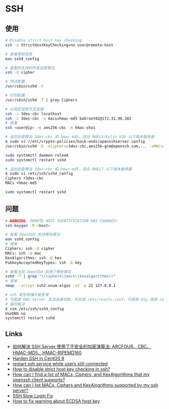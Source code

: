 # SSH

## 使用

```sh
# Disable strict host key checking
ssh -o StrictHostKeyChecking=no user@remote-host 

# 查看帮助信息
man sshd_config 

# 查看所支持的所有加密算法
ssh -Q cipher

# 测试配置
/usr/sbin/sshd -t

# 打印配置
/usr/sbin/sshd -T | grep Ciphers

# 以指定加密方式连接
ssh -c 3des-cbc localhost
ssh -c 3des-cbc -o macs=hmac-md5 bakroot02@172.31.96.102
# 或者
ssh <user@ip> -c aes256-cbc -m hmac-sha1

# 追加加密算法 3des-cbc 和 hmac-md5，适合 RHEL8/Kylin V10 以下版本服务器
$ sudo vi //etc/crypto-policies/back-ends/opensshserver.config
/usr/sbin/sshd -D -oCiphers=3des-cbc,aes256-gcm@openssh.com,... -oMACs=hmac-md5,hmac-sha2-256-etm@openssh.com,...

sudo systemctl daemon-reload
sudo systemctl restart sshd

# 追加加密算法 3des-cbc 和 hmac-md5，适合 RHEL7 以下版本服务器
$ sudo vi /etc/ssh/sshd_config 
Ciphers +3des-cbc
MACs +hmac-md5

sudo systemctl restart sshd
```

## 问题

```sh
# WARNING: REMOTE HOST IDENTIFICATION HAS CHANGED!
ssh-keygen -R <host>

# 查看 OpenSSH 支持哪些算法
man sshd_config 
# 或者
Ciphers: ssh -Q cipher
MACs: ssh -Q mac
KexAlgorithms: ssh -Q kex
PubkeyAcceptedKeyTypes: ssh -Q key

# 查看当前 OpenSSH 启用了哪些算法
sshd -T | grep "\(ciphers\|macs\|kexalgorithms\)"
# 或者
nmap --script ssh2-enum-algos -sV -p 22 127.0.0.1

# ssh 发现很慢才能登录
# 可能是 DNS Server 无法连接所致，先检查 /etc/resolv.conf，可使用 dig 或者 curl 验证
# 临时解决
$ vim /etc/ssh/sshd_config
UseDNS no
systemctl restart sshd
```

## Links

- [如何解決 SSH Server 使用了不安全的加密演算法: ARCFOUR、CBC、HMAC-MD5、HMAC-RIPEMD160](http://www.vixual.net/blog/archives/64)
- [Harden SSH in CentOS 8](https://forums.centos.org/viewtopic.php?t=72948)
- [restart ssh service while users still connected](https://community.spiceworks.com/topic/2091374-restart-ssh-service-while-users-still-connected)
- [How to disable strict host key checking in ssh?](https://askubuntu.com/questions/87449/how-to-disable-strict-host-key-checking-in-ssh)
- [How can I find a list of MACs, Ciphers, and KexAlgorithms that my openssh client supports?](https://superuser.com/questions/868998/how-can-i-find-a-list-of-macs-ciphers-and-kexalgorithms-that-my-openssh-client)
- [How can I list MACs, Ciphers and KexAlogrithms supported by my ssh server?](https://serverfault.com/questions/735176/how-can-i-list-macs-ciphers-and-kexalogrithms-supported-by-my-ssh-server/735288#735288)
- [SSH Slow Login Fix](https://networklessons.com/uncategorized/ssh-slow-login-fix)
- [How to fix warning about ECDSA host key](https://superuser.com/questions/421004/how-to-fix-warning-about-ecdsa-host-key)
